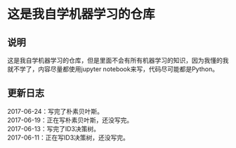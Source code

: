 # 这是我自学机器学习的仓库
## 说明
这是我自学机器学习的仓库，但是里面不会有所有机器学习的知识，因为我懂的我就不学了，内容尽量都使用jupyter notebook来写，代码尽可能都是Python。  
## 更新日志  
2017-06-24：写完了朴素贝叶斯。  
2017-06-19：正在写朴素贝叶斯，还没写完。  
2017-06-13：写完了ID3决策树。  
2017-06-11：正在写ID3决策树，还没写完。
